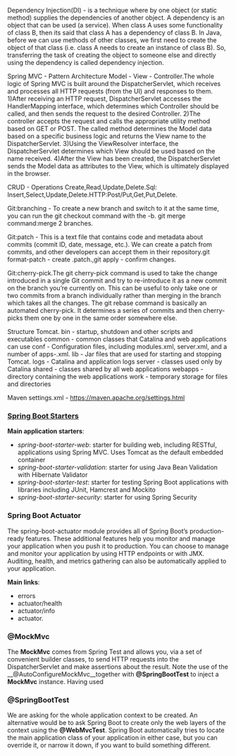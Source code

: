 Dependency Injection(DI) - is a technique where by one object (or static method) supplies the dependencies of another object. 
A dependency is an object that can be used (a service).
When class A uses some functionality of class B, then its said that class A has a dependency of class B.
In Java, before we can use methods of other classes, we first need to create the object of that class 
(i.e. class A needs to create an instance of class B).
So, transferring the task of creating the object to someone else and directly using the dependency is called dependency injection.

Spring MVC - Pattern Architecture Model - View - Controller.The whole logic of Spring MVC is built around the DispatcherServlet,
which receives and processes all HTTP requests (from the UI) and responses to them.
1)After receiving an HTTP request, DispatcherServlet accesses the HandlerMapping interface, 
which determines which Controller should be called, and then sends the request to the desired Controller.
2)The controller accepts the request and calls the appropriate utility method based on GET or POST. 
The called method determines the Model data based on a specific business logic and returns the View name to the DispatcherServlet.
3)Using the ViewResolver interface, the DispatcherServlet determines which View should be used based on the name received.
4)After the View has been created, the DispatcherServlet sends the Model data as attributes to the View, 
which is ultimately displayed in the browser.

CRUD - Operations Create,Read,Update,Delete.Sql: Insert,Select,Update,Delete.HTTP:Post/Put,Get,Put,Delete.

Git:branching - To create a new branch and switch to it at the same time, you can run the git checkout command with the -b.
git merge command:merge 2 branches.

Git:patch - This is a text file that contains code and metadata about commits (commit ID, date, message, etc.). We can create a patch from commits,
and other developers can accept them in their repository.git format-patch - create .patch.,git apply - confirm changes.

Git:cherry-pick.The git cherry-pick command is used to take the change introduced in a single Git commit and 
try to re-introduce it as a new commit on the branch you’re currently on. 
This can be useful to only take one or two commits from a branch individually rather than merging in the branch which takes all the changes.
The git rebase command is basically an automated cherry-pick. 
It determines a series of commits and then cherry-picks them one by one in the same order somewhere else.

Structure Tomcat.
bin - startup, shutdown and other scripts and executables
common - common classes that Catalina and web applications can use
conf - Configuration files, including modules.xml, server.xml, and a number of apps-<name>.xml.
lib - Jar files that are used for starting and stopping Tomcat.
logs - Catalina and application logs
server - classes used only by Catalina
shared - classes shared by all web applications
webapps - directory containing the web applications
work - temporary storage for files and directories

Maven settings.xml - https://maven.apache.org/settings.html

### [Spring Boot Starters](https://docs.spring.io/spring-boot/docs/2.1.6.RELEASE/reference/htmlsingle/#using-boot-starter)
__Main application starters__:
 * *spring-boot-starter-web*: starter for building web, including RESTful, applications using Spring MVC. Uses Tomcat as the default embedded container
 * *spring-boot-starter-validation*: starter for using Java Bean Validation with Hibernate Validator
 * *spring-boot-starter-test*: starter for testing Spring Boot applications with libraries including JUnit, Hamcrest and Mockito
 * *spring-boot-starter-security*: starter for using Spring Security

### Spring Boot Actuator
The spring-boot-actuator module provides all of Spring Boot’s production-ready features.
These additional features help you monitor and manage your application when you push it to production. You can choose to manage and monitor your application by using HTTP endpoints or with JMX. Auditing, health, and metrics gathering can also be automatically applied to your application.

__Main links__:
 * errors
 * actuator/health 
 * actuator/info 
 * actuator.

### @MockMvc
The __MockMvc__ comes from Spring Test and allows you, via a set of convenient builder classes, to send HTTP requests into the DispatcherServlet and make assertions about the result. 
Note the use of the __@AutoConfigureMockMvc__together with __@SpringBootTest__ to inject a __MockMvc__ instance. Having used 

### @SpringBootTest
We are asking for the whole application context to be created. 
An alternative would be to ask Spring Boot to create only the web layers of the context using the __@WebMvcTest__. Spring Boot automatically tries to locate the main application class of your application in either case, but you can override it, or narrow it down, if you want to build something different.